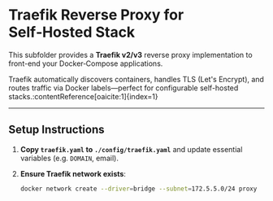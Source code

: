# Traefik Reverse Proxy for Self‑Hosted Stack

This subfolder provides a **Traefik v2/v3** reverse proxy implementation to front-end your Docker‑Compose applications.

Traefik automatically discovers containers, handles TLS (Let's Encrypt), and routes traffic via Docker labels—perfect for configurable self-hosted stacks.:contentReference[oaicite:1]{index=1}

---

## Setup Instructions

1. **Copy `traefik.yaml` to `./config/traefik.yaml`** and update essential variables (e.g. `DOMAIN`, email).
2. **Ensure Traefik network exists**:
   
   ```bash
   docker network create --driver=bridge --subnet=172.5.5.0/24 proxy
   ```
   
